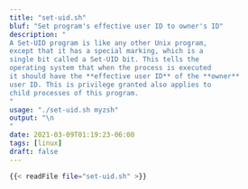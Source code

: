 ```yaml
---
title: "set-uid.sh"
bluf: "Set program's effective user ID to owner's ID"
description: "
A Set-UID program is like any other Unix program,
except that it has a special marking, which is a
single bit called a Set-UID bit. This tells the
operating system that when the process is executed
it should have the **effective user ID** of the **owner**
user ID. This is privilege granted also applies to
child processes of this program.
"
usage: "./set-uid.sh myzsh"
output: "\n
"
date: 2021-03-09T01:19:23-06:00
tags: [linux]
draft: false
---
```


```bash
{{< readFile file="set-uid.sh" >}}
```
